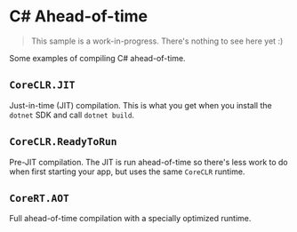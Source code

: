 # C# Ahead-of-time

> This sample is a work-in-progress. There's nothing to see here yet :)

Some examples of compiling C# ahead-of-time.

## `CoreCLR.JIT`

Just-in-time (JIT) compilation. This is what you get when you install the `dotnet` SDK and call `dotnet build`.

## `CoreCLR.ReadyToRun`

Pre-JIT compilation. The JIT is run ahead-of-time so there's less work to do when first starting your app, but uses the same `CoreCLR` runtime.

## `CoreRT.AOT`

Full ahead-of-time compilation with a specially optimized runtime.
